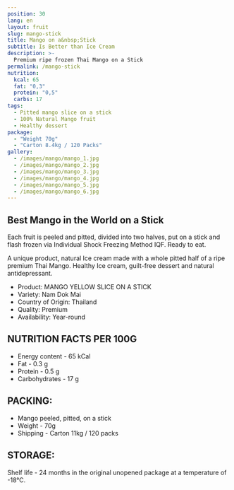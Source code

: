 ```yaml
---
position: 30
lang: en
layout: fruit
slug: mango-stick
title: Mango on a&nbsp;Stick
subtitle: Is Better than Ice Cream
description: >-
  Premium ripe frozen Thai Mango on a Stick
permalink: /mango-stick
nutrition:
  kcal: 65
  fat: "0,3"
  protein: "0,5"
  carbs: 17
tags:
  - Pitted mango slice on a stick
  - 100% Natural Mango fruit
  - Healthy dessert
package:
  - "Weight 70g"
  - "Carton 8.4kg / 120 Packs"
gallery:
  - /images/mango/mango_1.jpg
  - /images/mango/mango_2.jpg
  - /images/mango/mango_3.jpg
  - /images/mango/mango_4.jpg
  - /images/mango/mango_5.jpg
  - /images/mango/mango_6.jpg
---
```


## Best Mango in the World on a Stick

Each fruit is peeled and pitted, divided into two halves, put on a stick and
flash frozen via Individual Shock Freezing Method IQF.
Ready to eat.

A unique product, natural Ice cream made with a whole pitted half of a ripe premium Thai Mango.
Healthy Ice cream, guilt-free dessert and natural antidepressant.

* Product: MANGO YELLOW SLICE ON A STICK
* Variety: Nam Dok Mai
* Country of Origin: Thailand
* Quality: Premium
* Availability: Year-round

## NUTRITION FACTS PER 100G

* Energy content - 65 kCal
* Fat - 0.3 g
* Protein - 0.5 g
* Carbohydrates - 17 g

## PACKING:

* Mango peeled, pitted, on a stick
* Weight - 70g
* Shipping - Carton 11kg / 120 packs

## STORAGE:

Shelf life - 24 months in the original unopened package at a temperature of -18°C.
